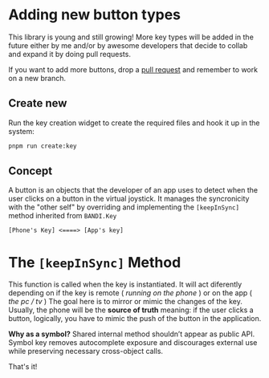 # Adding new button types
This library is young and still growing! More key types will be added in the future either by me and/or by awesome developers that decide to collab and expand it by doing pull requests.

If you want to add more buttons, drop a [pull request](https://github.com/bandinopla/bandijoystick/pulls) and remember to work on a new branch.

## Create new
Run the key creation widget to create the required files and hook it up in the system:
```bash
pnpm run create:key
```


## Concept
A button is an objects that the developer of an app uses to detect when the user clicks on a button in the virtual joystick. It manages the syncronicity with the "other self" by overriding and implementing the `[keepInSync]` method inherited from `BANDI.Key`

```text
[Phone's Key] <====> [App's key]
```
 

# The `[keepInSync]` Method
This function is called when the key is instantiated. It will act diferently depending on if the key is remote ( *running on the phone* ) or on the app ( *the pc / tv* )
The goal here is to mirror or mimic the changes of the key. Usually, the phone will be the **source of truth** meaning: if the user clicks a button, logically, you have to mimic the push of the button in the application.

**Why as a symbol?** Shared internal method shouldn’t appear as public API. Symbol key removes autocomplete exposure and discourages external use while preserving necessary cross-object calls.
 
 

That's it!

